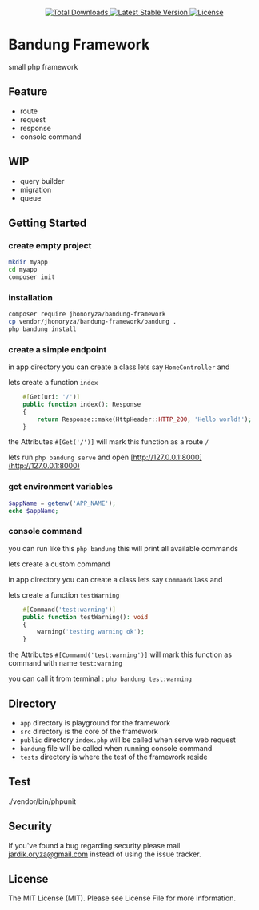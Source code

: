 <p align="center">
    <a href="https://packagist.org/packages/jhonoryza/bandung-framework">
        <img src="https://poser.pugx.org/jhonoryza/bandung-framework/d/total.svg" alt="Total Downloads">
    </a>
    <a href="https://packagist.org/packages/jhonoryza/bandung-framework">
        <img src="https://poser.pugx.org/jhonoryza/bandung-framework/v/stable.svg" alt="Latest Stable Version">
    </a>
    <a href="https://packagist.org/packages/jhonoryza/bandung-framework">
        <img src="https://poser.pugx.org/jhonoryza/bandung-framework/license.svg" alt="License">
    </a>
</p>

# Bandung Framework

small php framework

## Feature

- route
- request
- response
- console command

## WIP

- query builder
- migration
- queue

## Getting Started

### create empty project

```bash
mkdir myapp
cd myapp
composer init
```

### installation

```bash
composer require jhonoryza/bandung-framework
cp vendor/jhonoryza/bandung-framework/bandung .
php bandung install
```

### create a simple endpoint

in app directory you can create a class lets say `HomeController` and

lets create a function `index`

```php
    #[Get(uri: '/')]
    public function index(): Response
    {
        return Response::make(HttpHeader::HTTP_200, 'Hello world!');
    }
```

the Attributes `#[Get('/')]` will mark this function as a route `/`

lets run `php bandung serve` and open [http://127.0.0.1:8000](http://127.0.0.1:8000)

### get environment variables

```php
$appName = getenv('APP_NAME');
echo $appName;
```

### console command

you can run like this `php bandung` this will print all available commands

lets create a custom command

in app directory you can create a class lets say `CommandClass` and

lets create a function `testWarning`

```php
    #[Command('test:warning')]
    public function testWarning(): void
    {
        warning('testing warning ok');
    }
```

the Attributes `#[Command('test:warning')]` will mark this function as command with name `test:warning`

you can call it from terminal : `php bandung test:warning`

## Directory

- `app` directory is playground for the framework
- `src` directory is the core of the framework
- `public` directory `index.php` will be called when serve web request
- `bandung` file will be called when running console command
- `tests` directory is where the test of the framework reside

## Test

./vendor/bin/phpunit

## Security

If you've found a bug regarding security please mail jardik.oryza@gmail.com instead of using the issue tracker.

## License

The MIT License (MIT). Please see License File for more information.
